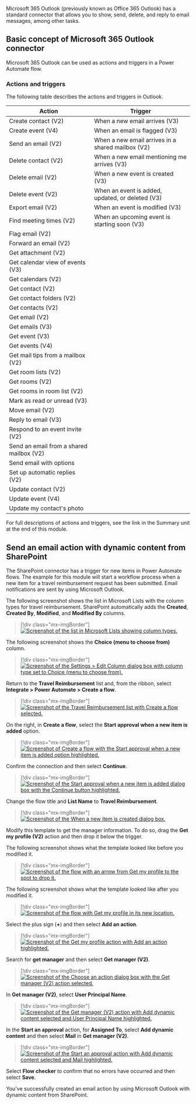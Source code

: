 Microsoft 365 Outlook (previously known as Office 365 Outlook) has a standard connector that allows you to show, send, delete, and reply to email messages, among other tasks.

## Basic concept of Microsoft 365 Outlook connector

Microsoft 365 Outlook can be used as actions and triggers in a Power Automate flow. 

### Actions and triggers

The following table describes the actions and triggers in Outlook.

| **Action** | **Trigger** |
|------------|-------------|
| Create contact (V2) | When a new email arrives (V3) |
| Create event (V4) | When an email is flagged (V3) |
| Send an email (V2) | When a new email arrives in a shared mailbox (V2) |
| Delete contact (V2) | When a new email mentioning me arrives (V3) |
| Delete email (V2) | When a new event is created (V3) |
| Delete event (V2) | When an event is added, updated, or deleted (V3) |
| Export email (V2) | When an event is modified (V3) |
| Find meeting times (V2) | When an upcoming event is starting soon (V3) |
| Flag email (V2) |  |
| Forward an email (V2) |  |
| Get attachment (V2) |  |
| Get calendar view of events (V3) |  |
| Get calendars (V2) |  |
| Get contact (V2) |  |
| Get contact folders (V2) |  |
| Get contacts (V2) |  |
| Get email (V2) |  |
| Get emails (V3) |  |
| Get event (V3) |  |
| Get events (V4) |  |
| Get mail tips from a mailbox (V2) |  |
| Get room lists (V2) |  |
| Get rooms (V2) |  |
| Get rooms in room list (V2) |  |
| Mark as read or unread (V3) |  |
| Move email (V2) |  |
| Reply to email (V3) |  |
| Respond to an event invite (V2) |  |
| Send an email from a shared mailbox (V2) |  |
| Send email with options |  |
| Set up automatic replies (V2) |  |
| Update contact (V2) |  |
| Update event (V4) |  |
| Update my contact's photo |  |

For full descriptions of actions and triggers, see the link in the Summary unit at the end of this module.

## Send an email action with dynamic content from SharePoint

The SharePoint connector has a trigger for new items in Power Automate flows. The example for this module will start a workflow process when a new item for a travel reimbursement request has been submitted. Email notifications are sent by using Microsoft Outlook.

The following screenshot shows the list in Microsoft Lists with the column types for travel reimbursement. SharePoint automatically adds the **Created**, **Created By**, **Modified**, and **Modified By** columns.

> [!div class="mx-imgBorder"]
> [![Screenshot of the list in Microsoft Lists showing column types.](../media/3-1-columns.png)](../media/3-1-columns.png#lightbox)

The following screenshot shows the **Choice (menu to choose from)** column.

> [!div class="mx-imgBorder"]
> [![Screenshot of the Settings > Edit Column dialog box with column type set to Choice (menu to choose from).](../media/3-2-edit-column.png)](../media/3-2-edit-column.png#lightbox)

Return to the **Travel Reimbursement** list and, from the ribbon, select **Integrate > Power Automate > Create a flow**.

> [!div class="mx-imgBorder"]
> [![Screenshot of the Travel Reimbursement list with Create a flow selected.](../media/3-3-create-flow.png)](../media/3-3-create-flow.png#lightbox)

On the right, in **Create a flow**, select the **Start approval when a new item is added** option.

> [!div class="mx-imgBorder"]
> [![Screenshot of Create a flow with the Start approval when a new item is added option highlighted.](../media/3-4-start-approval.png)](../media/3-4-start-approval.png#lightbox)

Confirm the connection and then select **Continue**.

> [!div class="mx-imgBorder"]
> [![Screenshot of the Start approval when a new item is added dialog box with the Continue button highlighted.](../media/3-5-continue.png)](../media/3-5-continue.png#lightbox)

Change the flow title and **List Name** to **Travel Reimbursement**.

> [!div class="mx-imgBorder"]
> [![Screenshot of the When a new item is created dialog box.](../media/3-6-travel-reimbursement.png)](../media/3-6-travel-reimbursement.png#lightbox)

Modify this template to get the manager information. To do so, drag the **Get my profile (V2)** action and then drop it below the trigger.

The following screenshot shows what the template looked like before you modified it.

> [!div class="mx-imgBorder"]
> [![Screenshot of the flow with an arrow from Get my profile to the spot to drop it.](../media/3-7-before.png)](../media/3-7-before.png#lightbox)

The following screenshot shows what the template looked like after you modified it.

> [!div class="mx-imgBorder"]
> [![Screenshot of the flow with Get my profile in its new location.](../media/3-8-after.png)](../media/3-8-after.png#lightbox)

Select the plus sign (**+**) and then select **Add an action**.

> [!div class="mx-imgBorder"]
> [![Screenshot of the Get my profile action with Add an action highlighted.](../media/3-9-add-action.png)](../media/3-9-add-action.png#lightbox)

Search for **get manager** and then select **Get manager (V2)**.

> [!div class="mx-imgBorder"]
> [![Screenshot of the Choose an action dialog box with the Get manager (V2) action selected.](../media/3-91-get-manager.png)](../media/3-91-get-manager.png#lightbox)

In **Get manager (V2)**, select **User Principal Name**.

> [!div class="mx-imgBorder"]
> [![Screenshot of the Get manager (V2) action with Add dynamic content selected and User Principal Name highlighted.](../media/3-92-user-principal-name.png)](../media/3-92-user-principal-name.png#lightbox)

In the **Start an approval** action, for **Assigned To**, select **Add dynamic content** and then select **Mail** in **Get manager (V2)**.

> [!div class="mx-imgBorder"]
> [![Screenshot of the Start an approval action with Add dynamic content selected and Mail highlighted.](../media/3-93-start-approval.png)](../media/3-93-start-approval.png#lightbox)

Select **Flow checker** to confirm that no errors have occurred and then select **Save**.

You've successfully created an email action by using Microsoft Outlook with dynamic content from SharePoint.
